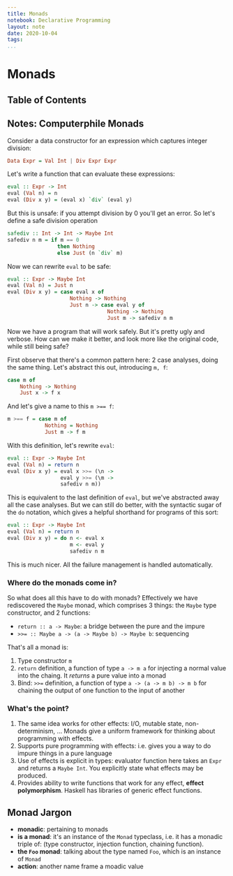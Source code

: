 ```yaml
---
title: Monads
notebook: Declarative Programming
layout: note
date: 2020-10-04
tags: 
...
```


# Monads

[TOC]: #

## Table of Contents



## Notes: Computerphile Monads

Consider a data constructor for an expression which captures integer division:

```haskell
Data Expr = Val Int | Div Expr Expr
```

Let's write a function that can evaluate these expressions:

```haskell
eval :: Expr -> Int
eval (Val n) = n
eval (Div x y) = (eval x) `div` (eval y)
```

But this is unsafe: if you attempt division by 0 you'll get an error.  So let's define a safe division operation

```haskell
safediv :: Int -> Int -> Maybe Int
safediv n m = if m == 0 
                then Nothing 
                else Just (n `div` m)
```

Now we can rewrite `eval` to be safe:

```haskell
eval :: Expr -> Maybe Int
eval (Val n) = Just n
eval (Div x y) = case eval x of
                    Nothing -> Nothing
                    Just n -> case eval y of 
                                Nothing -> Nothing
                                Just m -> safediv n m
```

Now we have a program that will work safely.  But it's pretty ugly and verbose.
How can we make it better, and look more like the original code, while still being safe?

First observe that there's a common pattern here: 2 case analyses, doing the same thing.  Let's 
abstract this out, introducing `m, f`:

```haskell
case m of
    Nothing -> Nothing
    Just x -> f x
```

And let's give a name to this `m >== f`:

```haskell
m >== f = case m of 
            Nothing = Nothing
            Just m -> f m
```

With this definition, let's rewrite `eval`:

```haskell
eval :: Expr -> Maybe Int
eval (Val n) = return n
eval (Div x y) = eval x >>= (\n -> 
                 eval y >>= (\m -> 
                 safediv n m))
```

This is equivalent to the last definition of `eval`, but we've abstracted away all the case analyses.
But we can still do better, with the syntactic sugar of the `do` notation, which gives a helpful shorthand
for programs of this sort:

```haskell
eval :: Expr -> Maybe Int
eval (Val n) = return n
eval (Div x y) = do n <- eval x
                    m <- eval y
                    safediv n m
```

This is much nicer.  All the failure management is handled automatically.

### Where do the monads come in?

So what does all this have to do with monads?  Effectively we have rediscovered the `Maybe` monad, which comprises 
3 things: the `Maybe` type constructor, and 2 functions:

- `return :: a -> Maybe`: a bridge between the pure and the impure
- `>>= :: Maybe a -> (a -> Maybe b) -> Maybe b`: sequencing

That's all a monad is:

1. Type constructor `m`
2. `return` definition, a function of type `a -> m a` for injecting a normal value into the chaing.  It _returns_ a pure value
   into a monad
3. Bind: `>>=` definition, a function of type `a -> (a -> m b) -> m b` for chaining the output of one function
   to the input of another
   

### What's the point?

1. The same idea works for other effects: I/O, mutable state, non-determinism, ...  Monads give a uniform 
  framework for thinking about programming with effects.
2. Supports pure programming with effects: i.e. gives you a way to do impure things in a pure language
3. Use of effects is explicit in types: evaluator function here takes an `Expr` and returns a `Maybe Int`.  You 
  explicitly state what effects may be produced.
4. Provides ability to write functions that work for any effect, __effect polymorphism__.  Haskell has libraries of
  generic effect functions.

## Monad Jargon

- __monadic__: pertaining to monads
- __is a monad__: it's an instance of the `Monad` typeclass, i.e. it has a monadic triple of:
   (type constructor, injection function, chaining function).
- __the `Foo` monad__: talking about the type named `Foo`, which is an instance of `Monad`
- __action__: another name frame a moadic value

## 
